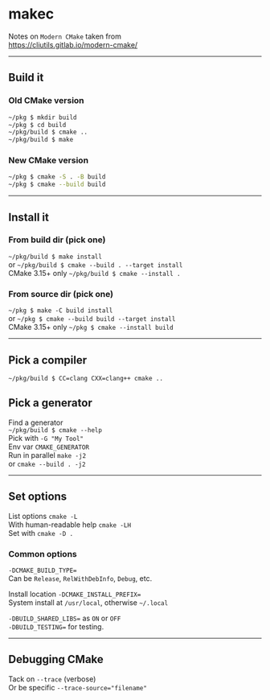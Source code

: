 # makec

Notes on `Modern CMake` taken from  
<https://cliutils.gitlab.io/modern-cmake/>

---

## Build it

### Old CMake version

```bash
~/pkg $ mkdir build
~/pkg $ cd build
~/pkg/build $ cmake ..
~/pkg/build $ make
```

### New CMake version

```bash
~/pkg $ cmake -S . -B build
~/pkg $ cmake --build build
```

---

## Install it

### From build dir (pick one)

`~/pkg/build $ make install`  
or `~/pkg/build $ cmake --build . --target install`  
CMake 3.15+ only `~/pkg/build $ cmake --install .`

### From source dir (pick one)

`~/pkg $ make -C build install`  
or `~/pkg $ cmake --build build --target install`  
CMake 3.15+ only `~/pkg $ cmake --install build`

---

## Pick a compiler

`~/pkg/build $ CC=clang CXX=clang++ cmake ..`

## Pick a generator

Find a generator  
`~/pkg/build $ cmake --help`  
Pick with `-G "My Tool"`  
Env var `CMAKE_GENERATOR`  
Run in parallel `make -j2`  
or `cmake --build . -j2`

---

## Set options

List options `cmake -L`  
With human-readable help `cmake -LH`  
Set with `cmake -D .`

### Common options

`-DCMAKE_BUILD_TYPE=`  
Can be `Release`, `RelWithDebInfo`, `Debug`, etc.

Install location `-DCMAKE_INSTALL_PREFIX=`  
System install at `/usr/local`, otherwise `~/.local`

`-DBUILD_SHARED_LIBS=` as `ON` or `OFF`  
`-DBUILD_TESTING=` for testing.

---

## Debugging CMake

Tack on `--trace` (verbose)  
Or be specific `--trace-source="filename"`
